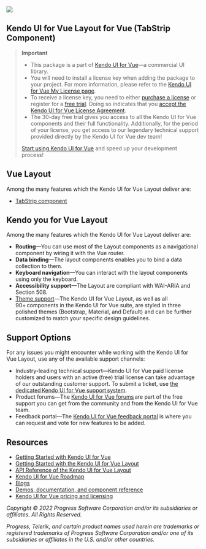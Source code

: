 <a href="https://www.telerik.com/kendo-vue-ui/?utm_medium=referral&utm_source=npm&utm_campaign=kendo-ui-vue-trial-npm-layout&utm_content=banner" target="_blank">
<img src="https://www.telerik.com/kendo-vue-ui/npm-banner.svg">
</a>

## Kendo UI for Vue Layout for Vue (TabStrip Component)

> **Important**
> * This package is а part of [Kendo UI for Vue](https://www.telerik.com/kendo-vue-ui/?utm_medium=referral&utm_source=npm&utm_campaign=kendo-ui-vue-trial-npm-layout)&mdash;a commercial UI library.
> * You will need to install a license key when adding the package to your project. For more information, please refer to the [Kendo UI for Vue My License page](https://www.telerik.com/kendo-vue-ui/my-license/?utm_medium=referral&utm_source=npm&utm_campaign=kendo-ui-vue-trial-npm-layout).
> * To receive a license key, you need to either [purchase a license](https://www.telerik.com/purchase/kendo-ui?utm_medium=referral&utm_source=npm&utm_campaign=kendo-ui-vue-trial-npm-layout) or register for a [free trial](https://www.telerik.com/download-login-v2-kendo-vue-ui?utm_medium=referral&utm_source=npm&utm_campaign=kendo-ui-vue-trial-npm-layout). Doing so indicates that you [accept the Kendo UI for Vue License Agreement](https://www.telerik.com/kendo-vue-ui-develop/my-license/?utm_medium=referral&utm_source=npm&utm_campaign=kendo-ui-vue-trial-npm-layout).
> * The 30-day free trial gives you access to all the Kendo UI for Vue components and their full functionality. Additionally, for the period of your license, you get access to our legendary technical support provided directly by the Kendo UI for Vue dev team!
>
> [Start using Kendo UI for Vue](https://www.telerik.com/download-login-v2-kendo-vue-ui?utm_medium=referral&utm_source=npm&utm_campaign=kendo-ui-vue-trial-npm-layout) and speed up your development process!

## Vue Layout

Among the many features which the Kendo UI for Vue Layout deliver are:

* [TabStrip component](https://www.telerik.com/kendo-vue-ui/components/layout/tabstrip/?utm_medium=referral&utm_source=npm&utm_campaign=kendo-ui-vue-trial-npm-layout)

## Kendo you for Vue Layout

Among the many features which the Kendo UI for Vue Layout deliver are:

* **Routing**&mdash;You can use most of the Layout components as a navigational component by wiring it with the Vue router.
* **Data binding**&mdash;The layout components enables you to bind a data collection to them.
* **Keyboard navigation**&mdash;You can interact with the layout components using only the keyboard.
* **Accessibility support**&mdash;The Layout are compliant with WAI-ARIA and Section 508.
* [Theme support](https://www.telerik.com/kendo-vue-ui/components/styling/?utm_medium=referral&utm_source=npm&utm_campaign=kendo-ui-vue-trial-npm-layout)&mdash;The Kendo UI for Vue Layout, as well as all 90+ components in the Kendo UI for Vue suite, are styled in three polished themes (Bootstrap, Material, and Default) and can be further customized to match your specific design guidelines.
## Support Options

For any issues you might encounter while working with the Kendo UI for Vue Layout, use any of the available support channels:

* Industry-leading technical support&mdash;Kendo UI for Vue paid license holders and users with an active (free) trial license can take advantage of our outstanding customer support. To submit a ticket, use [the dedicated Kendo UI for Vue support system](https://www.telerik.com/account/support-tickets?utm_medium=referral&utm_source=npm&utm_campaign=kendo-ui-vue-trial-npm-layout).
* Product forums&mdash;The [Kendo UI for Vue forums](https://www.telerik.com/forums/kendo-ui-vue?utm_medium=referral&utm_source=npm&utm_campaign=kendo-ui-vue-trial-npm-layout) are part of the free support you can get from the community and from the Kendo UI for Vue team.
* Feedback portal&mdash;The [Kendo UI for Vue feedback portal](https://feedback.telerik.com/kendo-vue-ui?utm_medium=referral&utm_source=npm&utm_campaign=kendo-ui-vue-trial-npm-layout) is where you can request and vote for new features to be added.

## Resources

* [Getting Started with Kendo UI for Vue](https://www.telerik.com/kendo-vue-ui/getting-started/?utm_medium=referral&utm_source=npm&utm_campaign=kendo-ui-vue-trial-npm-layout)
* [Getting Started with the Kendo UI for Vue Layout](https://www.telerik.com/kendo-vue-ui/components/layout/?utm_medium=referral&utm_source=npm&utm_campaign=kendo-ui-vue-trial-npm-layout)
* [API Reference of the Kendo UI for Vue Layout](https://www.telerik.com/kendo-vue-ui/components/layout/api/?utm_medium=referral&utm_source=npm&utm_campaign=kendo-ui-vue-trial-npm-layout)
* [Kendo UI for Vue Roadmap](https://www.telerik.com/kendo-vue-ui/roadmap/?utm_medium=referral&utm_source=npm&utm_campaign=kendo-ui-vue-trial-npm-layout)
* [Blogs](https://www.telerik.com/blogs/tag/vue?utm_medium=referral&utm_source=npm&utm_campaign=kendo-ui-vue-trial-npm-layout)
* [Demos, documentation, and component reference](https://www.telerik.com/kendo-vue-ui/components/?utm_medium=referral&utm_source=npm&utm_campaign=kendo-ui-vue-trial-npm-layout)
* [Kendo UI for Vue pricing and licensing](https://www.telerik.com/purchase/kendo-ui?utm_medium=referral&utm_source=npm&utm_campaign=kendo-ui-vue-trial-npm-layout)

*Copyright © 2022 Progress Software Corporation and/or its subsidiaries or affiliates. All Rights Reserved.*

*Progress, Telerik, and certain product names used herein are trademarks or registered trademarks of Progress Software Corporation and/or one of its subsidiaries or affiliates in the U.S. and/or other countries.*
